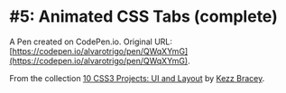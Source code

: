 # #5: Animated CSS Tabs (complete)

A Pen created on CodePen.io. Original URL: [https://codepen.io/alvarotrigo/pen/QWqXYmG](https://codepen.io/alvarotrigo/pen/QWqXYmG).

From the collection [10 CSS3 Projects: UI and Layout](http://codepen.io/collection/nJGWpg/) by [Kezz Bracey](https://tutsplus.com/authors/kezz-bracey).